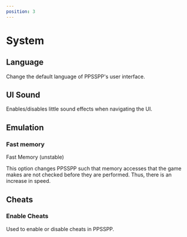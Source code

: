 ```yaml
---
position: 3
---
```


# System

## Language

Change the default language of PPSSPP's user interface.

## UI Sound

Enables/disables little sound effects when navigating the UI.

## Emulation

### Fast memory

Fast Memory (unstable)

This option changes PPSSPP such that memory accesses that the game makes are not checked before they are performed. Thus, there is an increase in speed.

## Cheats

### Enable Cheats

Used to enable or disable cheats in PPSSPP.
